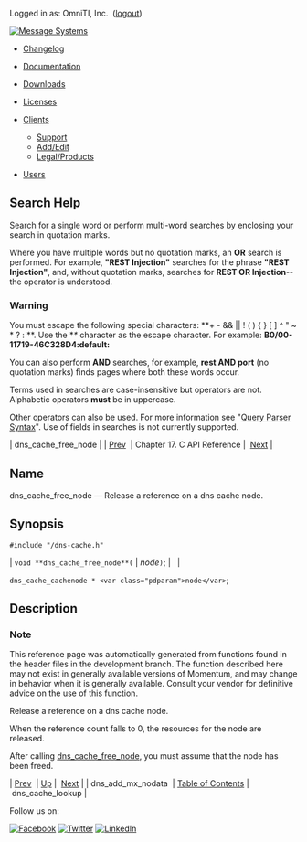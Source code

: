 Logged in as: OmniTI, Inc.  ([logout](https://support.messagesystems.com/logout.php))

[![Message Systems](https://support.messagesystems.com/images/ms-white205.png)](https://support.messagesystems.com/start.php) 

*   [Changelog](https://support.messagesystems.com/start.php?show=changelog)
*   [Documentation](https://support.messagesystems.com/docs/)
*   [Downloads](https://support.messagesystems.com/start.php)

*   [Licenses](https://support.messagesystems.com/license_summary.php)
*   <a href="">Clients</a>
    *   [Support](https://support.messagesystems.com/cs.php)
    *   [Add/Edit](https://support.messagesystems.com/edit_client.php)
    *   [Legal/Products](https://support.messagesystems.com/edit_products.php)
*   [Users](https://support.messagesystems.com/edit_customer.php)

## Search Help

Search for a single word or perform multi-word searches by enclosing your search in quotation marks.

Where you have multiple words but no quotation marks, an **OR** search is performed. For example, **"REST Injection"** searches for the phrase **"REST Injection"**, and, without quotation marks, searches for **REST OR Injection**--the operator is understood.

### Warning

You must escape the following special characters: **+ - && || ! ( ) { } [ ] ^ " ~ * ? : \**. Use the **\** character as the escape character. For example: **B0/00-11719-46C328D4\:default\:**

You can also perform **AND** searches, for example, **rest AND port** (no quotation marks) finds pages where both these words occur.

Terms used in searches are case-insensitive but operators are not. Alphabetic operators **must** be in uppercase.

Other operators can also be used. For more information see "[Query Parser Syntax](https://lucene.apache.org/core/old_versioned_docs/versions/3_0_0/queryparsersyntax.html)". Use of fields in searches is not currently supported.

| dns_cache_free_node |
| [Prev](extending.C.genref.dns_add_mx_nodata.php)  | Chapter 17. C API Reference |  [Next](extending.C.genref.dns_cache_lookup.php) |

<a name="extending.C.genref.dns_cache_free_node"></a>
## Name

dns_cache_free_node — Release a reference on a dns cache node.

## Synopsis

`#include "/dns-cache.h"`

| `void **dns_cache_free_node**(` | <var class="pdparam">node</var>`)`; |   |

`dns_cache_cachenode * <var class="pdparam">node</var>`;<a name="idp18558576"></a>
## Description

### Note

This reference page was automatically generated from functions found in the header files in the development branch. The function described here may not exist in generally available versions of Momentum, and may change in behavior when it is generally available. Consult your vendor for definitive advice on the use of this function.

Release a reference on a dns cache node.

When the reference count falls to 0, the resources for the node are released.

After calling [dns_cache_free_node](extending.C.genref.dns_cache_free_node.php "dns_cache_free_node"), you must assume that the node has been freed.

| [Prev](extending.C.genref.dns_add_mx_nodata.php)  | [Up](extending.C.ref.php) |  [Next](extending.C.genref.dns_cache_lookup.php) |
| dns_add_mx_nodata  | [Table of Contents](index.php) |  dns_cache_lookup |

Follow us on:

[![Facebook](https://support.messagesystems.com/images/icon-facebook.png)](http://www.facebook.com/messagesystems) [![Twitter](https://support.messagesystems.com/images/icon-twitter.png)](http://twitter.com/#!/MessageSystems) [![LinkedIn](https://support.messagesystems.com/images/icon-linkedin.png)](http://www.linkedin.com/company/message-systems)